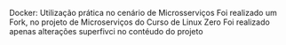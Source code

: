 Docker: Utilização prática no cenário de Microsserviços
Foi realizado um Fork, no projeto de Microserviços do Curso de Linux Zero
Foi realizado apenas alterações  superfivci no contéudo do projeto
